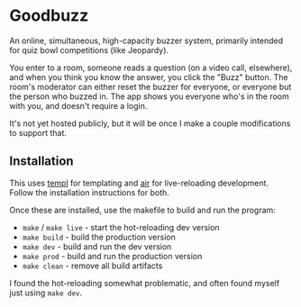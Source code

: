 # Goodbuzz

An online, simultaneous, high-capacity buzzer system, primarily intended for quiz bowl competitions (like Jeopardy).

You enter to a room, someone reads a question (on a video call, elsewhere), and when you think you know the answer, you click the "Buzz" button.
The room's moderator can either reset the buzzer for everyone, or everyone but the person who buzzed in.
The app shows you everyone who's in the room with you, and doesn't require a login.

It's not yet hosted publicly, but it will be once I make a couple modifications to support that.

## Installation

This uses [templ](https://github.com/a-h/templ) for templating and [air](https://github.com/air-verse/air) for live-reloading development.
Follow the installation instructions for both.

Once these are installed, use the makefile to build and run the program:

- `make` / `make live` - start the hot-reloading dev version
- `make build` - build the production version
- `make dev` - build and run the dev  version
- `make prod` - build and run the production  version
- `make clean` - remove all build artifacts

I found the hot-reloading somewhat problematic, and often found myself just using `make dev`.

